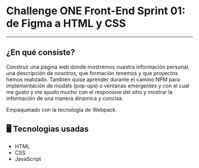 # <b>Challenge ONE Front-End Sprint 01:</b><br> de Figma a HTML y CSS
 
---

## ¿En qué consiste?

Construir una pagina web donde mostremos nuestra información personal, una descripción de nosotros, que formación tenemos y que proyectos hemos realizado.
También quise aprender durante el camino NPM para implementación de modals (pop-ups) o ventanas emergentes y con el cual me gusto y me ayudo mucho con el responsive del sitio y mostrar la información de una manera dinamica y concisa.

Empaquetado con la tecnología de Webpack.

## 🖥 Tecnologias usadas

- HTML
- CSS
- JavaScript
